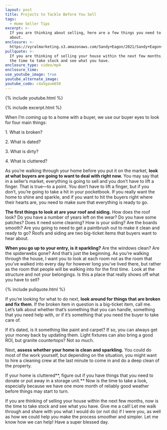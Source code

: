 ```yaml
---
layout: post
title: Projects to Tackle Before You Sell
tags:
  - Home Seller Tips
excerpt: >-
  If you are thinking about selling, here are a few things you need to think
  about.
enclosure: >-
  https://vyralmarketing.s3.amazonaws.com/Sandy+Eagon/2021/Sandy+Eagon+with+subtitles.mp4
pullquote: >-
  If you are thinking of selling your house within the next few months, now is
  the time to take stock and see what you have.
enclosure_type: video/mp4
enclosure_time:
use_youtube_image: true
youtube_alternate_image:
youtube_code: c4a5gavm650
---
```

{% include youtube.html %}

{% include excerpt.html %}

When I’m coming up to a home with a buyer, we use our buyer eyes to look for four main things:

1\. What is broken?

2\. What is dated?

3\. What is dirty?

4\. What is cluttered?

As you’re walking through your home before you put it on the market, **look at what buyers are going to want to deal with right now.** You may say that in a seller’s market, everything is going to sell and you don’t have to lift a finger. That is true—to a point. You don’t have to lift a finger, but if you don’t, you’re going to take a hit in your pocketbook. If you really want the home to shine and sparkle, and if you want to hit the buyers right where their hearts are, you need to make sure that everything is ready to go.

**The first things to look at are your roof and siding.** How does the roof look? Do you have a number of years left on the wear? Do you have some patches? Does it need some cleaning? How is your siding? Are the boards smooth? Are you going to need to get a paintbrush out to make it clean and ready to go? Roofs and siding are two big-ticket items that buyers want to hear about.

**When you go up to your entry, is it sparkling?** Are the windows clean? Are the spiderwebs gone? And that’s just the beginning. As you’re walking through the house, I want you to look at each room not as the room that you’ve walked into every day for however long you’ve lived there, but rather as the room that people will be walking into for the first time.&nbsp; Look at the structure and not your belongings. Is this a place that really shows off what you have to sell?

{% include pullquote.html %}

If you’re looking for what to do next, **look around for things that are broken and fix them**. If the broken item in question is a big-ticket item, call me. Let’s talk about whether that’s something that you can handle, something that you need help with, or if it’s something that you need the buyer to take care of.

If it’s dated, is it something like paint and carpet? If so, you can always get your money back by updating them. Light fixtures can also bring a good ROI, but granite countertops? Not so much.

Next, **assess whether your home is clean and sparkling.** You could do most of the work yourself, but depending on the situation, you might want to hire a cleaning crew at the last minute to come in and do a deep clean of the property.&nbsp;

If your home is cluttered**, figure out if you have things that you need to donate or put away in a storage unit.** Now is the time to take a look, especially because we have one more month of reliably good weather before things may start to turn.

If you are thinking of selling your house within the next few months, now is the time to take stock and see what you have. Give me a call\! Let me walk through and share with you what I would do (or not do) if I were you, as well as how we could help you make the process smoother and simpler. Let me know how we can help\! Have a super blessed day.

&nbsp;
